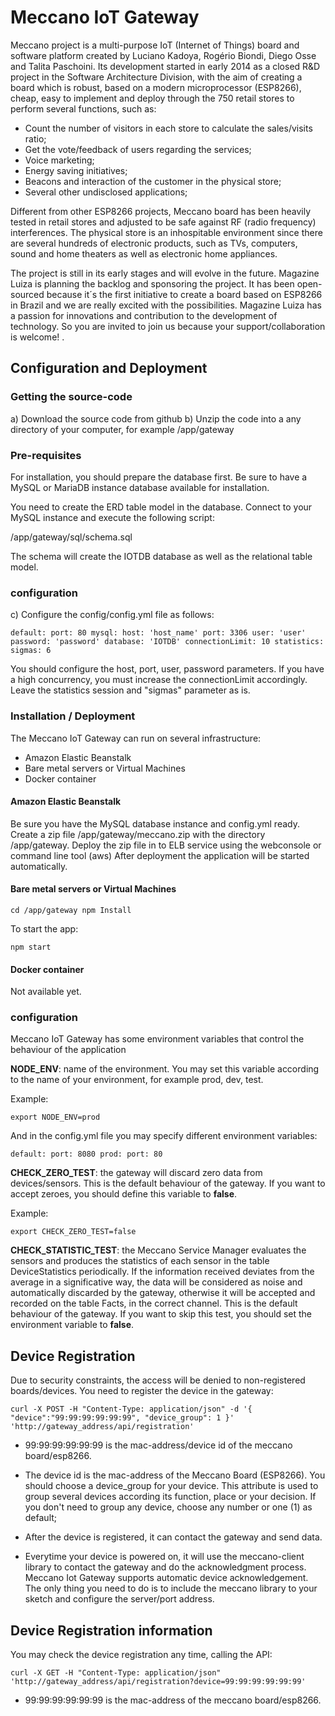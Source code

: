 # Meccano IoT Gateway
Meccano project is a multi-purpose IoT (Internet of Things) board and software platform created by Luciano Kadoya, Rogério Biondi, Diego Osse and Talita Paschoini. Its development started in early 2014 as a closed R&D project in the Software Architecture Division, with the aim of creating a board which is robust, based on a modern microprocessor (ESP8266), cheap, easy to implement and deploy through the 750 retail stores to perform several functions, such as:
- Count the number of visitors in each store to calculate the sales/visits ratio;
- Get the vote/feedback of users regarding the services;
- Voice marketing;
- Energy saving initiatives;
- Beacons and interaction of the customer in the physical store;
- Several other undisclosed applications;

Different from other ESP8266 projects, Meccano board has been heavily tested in retail stores and adjusted to be safe against RF (radio frequency) interferences. The physical store is an inhospitable environment since there are several hundreds of electronic products, such as TVs, computers, sound and home theaters as well as electronic home appliances.

The project is still in its early stages and will evolve in the future. Magazine Luiza is planning the backlog and sponsoring the project. It has been open-sourced because it´s the first initiative to create a board based on ESP8266 in Brazil and we are really excited with the possibilities. Magazine Luiza has a passion for innovations and contribution to the development of technology. So you are invited to join us because your support/collaboration is welcome! .


## Configuration and Deployment

### Getting the source-code

a) Download the source code from github
b) Unzip the code into a any directory of your computer, for example /app/gateway


### Pre-requisites

For installation, you should prepare the database first. Be sure to have a MySQL or MariaDB instance database available for installation.

You need to create the ERD table model in the database. Connect to your MySQL instance and execute the following script:

/app/gateway/sql/schema.sql

The schema will create the IOTDB database as well as the relational table model.


### configuration

c) Configure the config/config.yml file as follows:

`
default:
  port: 80
  mysql:
    host: 'host_name'
    port: 3306
    user: 'user'
    password: 'password'
    database: 'IOTDB'
    connectionLimit: 10
  statistics:
    sigmas: 6
`

You should configure the host, port, user, password parameters.
If you have a high concurrency, you must increase the connectionLimit accordingly.
Leave the statistics session and "sigmas" parameter as is.


### Installation / Deployment

The Meccano IoT Gateway can run on several infrastructure:

- Amazon Elastic Beanstalk
- Bare metal servers or Virtual Machines
- Docker container


#### Amazon Elastic Beanstalk

Be sure you have the MySQL database instance and config.yml ready.
Create a zip file /app/gateway/meccano.zip with the directory /app/gateway.
Deploy the zip file in to ELB service using the webconsole or command line tool (aws)
After deployment the application will be started automatically.

#### Bare metal servers or Virtual Machines

`
cd /app/gateway
npm Install
`

To start the app:

`npm start`


#### Docker container

Not available yet.


### configuration

Meccano IoT Gateway has some environment variables that control the behaviour of the application

**NODE_ENV**: name of the environment. You may set this variable according to the name of your environment, for example prod, dev, test.

Example:

`export NODE_ENV=prod`

And in the config.yml file you may specify different environment variables:

`
default:
  port: 8080
prod:
  port: 80
`

**CHECK_ZERO_TEST**: the gateway will discard zero data from devices/sensors.
This is the default behaviour of the gateway.
If you want to accept zeroes, you should define this variable to **false**.

Example:

`export CHECK_ZERO_TEST=false`

**CHECK_STATISTIC_TEST**: the Meccano Service Manager evaluates the sensors and produces the statistics of each sensor in the table DeviceStatistics periodically. If the information received deviates from the average in a significative way, the data will be considered as noise and automatically discarded by the gateway, otherwise it will be accepted and recorded on the table Facts, in the correct channel.
This is the default behaviour of the gateway.
If you want to skip this test, you should set the environment variable to **false**.


## Device Registration

Due to security constraints, the access will be denied to non-registered boards/devices.
You need to register the device in the gateway:

`
curl -X POST -H "Content-Type: application/json" -d '{ "device":"99:99:99:99:99:99", "device_group": 1 }' 'http://gateway_address/api/registration'
`

- 99:99:99:99:99:99 is the mac-address/device id of the meccano board/esp8266.

- The device id is the mac-address of the Meccano Board (ESP8266).
You should choose a device_group for your device. This attribute is used to group several devices according its function, place or your decision. If you don't need to group any device, choose any number or one (1) as default;

- After the device is registered, it can contact the gateway and send data.

- Everytime your device is powered on, it will use the meccano-client library to contact the gateway and do the acknowledgment process. Meccano Iot Gateway supports automatic device acknowledgement. The only thing you need to do is to include the meccano library to your sketch and configure the server/port address.


## Device Registration information

You may check the device registration any time, calling the API:

`curl -X GET -H "Content-Type: application/json" 'http://gateway_address/api/registration?device=99:99:99:99:99:99'`

- 99:99:99:99:99:99 is the mac-address of the meccano board/esp8266.
